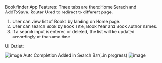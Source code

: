 
Book finder App Features:
Three tabs are there:Home,Serach and AddToSave.
Router Used to redirect to different page.
1. User can view list of Books by landing on Home page.
2. User can search Book by Book Title, Book Year and Book Author names.
3. If a search input is entered or deleted, the list will be updated accordingly at the same time.

UI Outlet:

![image](https://user-images.githubusercontent.com/15225177/180670352-162bd1a9-086f-4136-931a-fe01c7ae3a22.png)
Auto Completion Added in Search Bar(..in progress)
![image](https://user-images.githubusercontent.com/15225177/183774766-ed229ecb-0723-47f3-b203-f7cba198889d.png)
